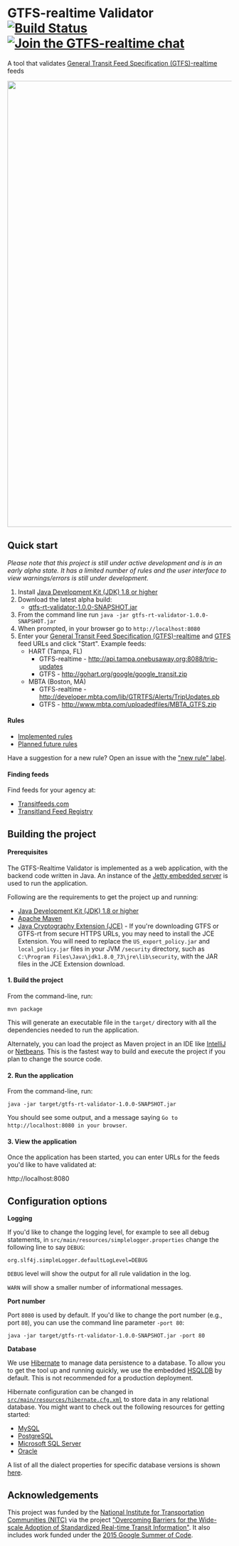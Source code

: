 # GTFS-realtime Validator [![Build Status](https://travis-ci.org/CUTR-at-USF/gtfs-realtime-validator.svg?branch=master)](https://travis-ci.org/CUTR-at-USF/gtfs-realtime-validator) [![Join the GTFS-realtime chat](https://gtfs.herokuapp.com/badge.svg)](https://gtfs.herokuapp.com/)

A tool that validates [General Transit Feed Specification (GTFS)-realtime](https://developers.google.com/transit/gtfs-realtime/) feeds


<img src="https://cloud.githubusercontent.com/assets/928045/25874575/2afaa3b0-34e1-11e7-92a4-b0a68f233748.png" width="1000">


## Quick start

*Please note that this project is still under active development and is in an early alpha state.  It has a limited number of rules and the user interface to view warnings/errors is still under development.*

1. Install [Java Development Kit (JDK) 1.8 or higher](http://www.oracle.com/technetwork/java/javase/downloads/index-jsp-138363.html)
2. Download the latest alpha build:
    * [gtfs-rt-validator-1.0.0-SNAPSHOT.jar](https://s3.amazonaws.com/gtfs-rt-validator/travis_builds/gtfs-rt-validator-1.0.0-SNAPSHOT.jar)
3. From the command line run `java -jar gtfs-rt-validator-1.0.0-SNAPSHOT.jar`
4. When prompted, in your browser go to `http://localhost:8080`
5. Enter your [General Transit Feed Specification (GTFS)-realtime](https://developers.google.com/transit/gtfs-realtime/) and [GTFS](https://developers.google.com/transit/gtfs/) feed URLs and click "Start".  Example feeds:
    * HART (Tampa, FL)
        * GTFS-realtime - http://api.tampa.onebusaway.org:8088/trip-updates
        * GTFS - http://gohart.org/google/google_transit.zip
    * MBTA (Boston, MA)
        * GTFS-realtime - http://developer.mbta.com/lib/GTRTFS/Alerts/TripUpdates.pb
        * GTFS - http://www.mbta.com/uploadedfiles/MBTA_GTFS.zip

#### Rules

* [Implemented rules](RULES.md)
* [Planned future rules](https://github.com/CUTR-at-USF/gtfs-realtime-validator/issues?q=is%3Aissue+is%3Aopen+label%3A%22new+rule%22)

Have a suggestion for a new rule?  Open an issue with the ["new rule" label](https://github.com/CUTR-at-USF/gtfs-realtime-validator/issues?q=is%3Aissue+is%3Aopen+label%3A%22new+rule%22).

#### Finding feeds

Find feeds for your agency at:
 * [Transitfeeds.com](http://transitfeeds.com/search?q=gtfsrt)
 * [Transitland Feed Registry](https://transit.land/feed-registry/)
 
## Building the project 

#### Prerequisites 

The GTFS-Realtime Validator is implemented as a web application, with the backend code written in Java.  An instance of the [Jetty embedded server](http://www.eclipse.org/jetty/) is used to run the application.

Following are the requirements to get the project up and running: 

* [Java Development Kit (JDK) 1.8 or higher](http://www.oracle.com/technetwork/java/javase/downloads/index-jsp-138363.html)
* [Apache Maven](https://maven.apache.org/)
* [Java Cryptography Extension (JCE)](http://www.oracle.com/technetwork/java/javase/downloads/jce8-download-2133166.html) - If you're downloading GTFS or GTFS-rt from secure HTTPS URLs, you may need to install the JCE Extension.  You will need to replace the `US_export_policy.jar` and `local_policy.jar` files in your JVM `/security` directory, such as `C:\Program Files\Java\jdk1.8.0_73\jre\lib\security`, with the JAR files in the JCE Extension download. 

#### 1. Build the project 

From the command-line, run:

`mvn package`

This will generate an executable file in the `target/` directory with all the dependencies needed to run the application.
 
Alternately, you can load the project as Maven project in an IDE like [IntelliJ](https://www.jetbrains.com/idea/) or [Netbeans](https://netbeans.org/).  This is the fastest way to build and execute the project if you plan to change the source code.

#### 2. Run the application

From the command-line, run: 

`java -jar target/gtfs-rt-validator-1.0.0-SNAPSHOT.jar`

You should see some output, and a message saying `Go to http://localhost:8080 in your browser`. 

#### 3. View the application 

Once the application has been started, you can enter URLs for the feeds you'd like to have validated at:
 
 http://localhost:8080

## Configuration options
 
**Logging**

If you'd like to change the logging level, for example to see all debug statements, in `src/main/resources/simplelogger.properties` change the following line to say `DEBUG`:
 
 ~~~
 org.slf4j.simpleLogger.defaultLogLevel=DEBUG
 ~~~

`DEBUG` level will show the output for all rule validation in the log.

`WARN` will show a smaller number of informational messages.

 **Port number**
 
 Port `8080` is used by default.  If you'd like to change the port number (e.g., port `80`), you can use the command line parameter `-port 80`:
 
 `java -jar target/gtfs-rt-validator-1.0.0-SNAPSHOT.jar -port 80`
 
 **Database**
 
 We use [Hibernate](http://hibernate.org/) to manage data persistence to a database.  To allow you to get the tool up and running quickly, we use the embedded [HSQLDB](http://hsqldb.org/) by default.  This is not recommended for a production deployment.
 
 Hibernate configuration can be changed in [`src/main/resources/hibernate.cfg.xml`](https://github.com/CUTR-at-USF/gtfs-realtime-validator/blob/master/src/main/resources/hibernate.cfg.xml) to store data in any relational database.  You might want to check out the following resources for getting started:
 
 * [MySQL](https://docs.jboss.org/hibernate/orm/3.3/reference/en-US/html/session-configuration.html#configuration-xmlconfig)
 * [PostgreSQL](http://stackoverflow.com/a/16572156/937715)
 * [Microsoft SQL Server](http://stackoverflow.com/a/3588652/937715)
 * [Oracle](https://docs.oracle.com/cd/E11035_01/workshop102/ormworkbench/hibernate-tutorial/tutHibernate9.html)
 
 A list of all the dialect properties for specific database versions is shown [here](http://www.tutorialspoint.com/hibernate/hibernate_configuration.htm).

## Acknowledgements

This project was funded by the [National Institute for Transportation Communities (NITC)](http://nitc.trec.pdx.edu/) via the project ["Overcoming Barriers for the Wide-scale Adoption of Standardized Real-time Transit Information"](http://nitc.trec.pdx.edu/research/project/1062/Overcoming_Barriers_for_the_Wide-scale_Adoption_of_Standardized_Real-time_Transit_Information).  It also includes work funded under the [2015 Google Summer of Code](https://www.google-melange.com/archive/gsoc/2015/orgs/osgeo/projects/nipuna777.html).